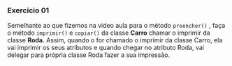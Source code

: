 ### Exercício 01

Semelhante ao que fizemos na video aula para o método `preencher()` , faça o método `imprimir()` e `copiar()` da classe **Carro** chamar o imprimir da classe **Roda.** Assim, quando o for chamado o imprimir da classe Carro, ela vai imprimir os seus atributos e quando chegar no atributo Roda, vai delegar para própria classe Roda fazer a sua impressão.